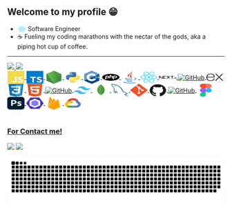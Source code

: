 ## Welcome to my profile 😁


- <img align="center" alt="React" height="15" width="20" src="https://raw.githubusercontent.com/devicons/devicon/master/icons/react/react-original.svg"> Software Engineer
- ☕ Fueling my coding marathons with the nectar of the gods, aka a piping hot cup of coffee.
---

<div style="display: flex;">
   <a href="https://github.com/HyagoSF">
   <img height="180em" src="https://github-readme-stats-sigma-five.vercel.app/api?username=HyagoSF&show_icons=true&theme=tokyonight&include_all_commits=true&count_private=true"/>
   <img height="180em" src="https://github-readme-stats-sigma-five.vercel.app/api/top-langs/?username=HyagoSF&layout=compact&langs_count=6&theme=tokyonight"/>
</div>
	   
<div style="display: inline_block"><be>
	
<img align="center" alt="Js" height="30" width="40" src="https://raw.githubusercontent.com/devicons/devicon/master/icons/javascript/javascript-plain.svg">
<img align="center" alt="TypeScript" height="30" width="40" src="https://raw.githubusercontent.com/devicons/devicon/master/icons/typescript/typescript-original.svg">
<img align="center" alt="Node" height="30" width="40" src="https://raw.githubusercontent.com/devicons/devicon/master/icons/nodejs/nodejs-original.svg">
<img align="center" alt="Python" height="30" width="40" src="https://raw.githubusercontent.com/devicons/devicon/master/icons/python/python-original.svg">
<img align="center" alt="GitHub" height="30" width="40" src="https://github.com/devicons/devicon/blob/v2.15.1/icons/cplusplus/cplusplus-original.svg" />
<img align="center" alt="GitHub" height="30" width="40" src="https://github.com/devicons/devicon/blob/v2.15.1/icons/php/php-plain.svg" />
<img align="center" alt="GitHub" height="30" width="40" src="https://github.com/devicons/devicon/blob/v2.15.1/icons/java/java-original.svg" />

<img align="center" alt="React" height="30" width="40" src="https://raw.githubusercontent.com/devicons/devicon/master/icons/react/react-original.svg">
<img align="center" alt="GitHub" height="30" width="40" src="https://github.com/devicons/devicon/blob/v2.15.1/icons/nextjs/nextjs-original-wordmark.svg" />
<img align="center" alt="GitHub" height="30" width="40" src="https://cdn.jsdelivr.net/gh/devicons/devicon/icons/redux/redux-original.svg" />
<img align="center" alt="GitHub" height="30" width="40" src="https://github.com/devicons/devicon/blob/v2.15.1/icons/express/express-original.svg" />

<img align="center" alt="CSS" height="30" width="40" src="https://raw.githubusercontent.com/devicons/devicon/master/icons/css3/css3-original.svg">
<img align="center" alt="HTML" height="30" width="40" src="https://raw.githubusercontent.com/devicons/devicon/master/icons/html5/html5-original.svg">
<img align="center" alt="GitHub" height="30" width="40" src="https://cdn.jsdelivr.net/gh/devicons/devicon/icons/bootstrap/bootstrap-original.svg" />
<img align="center" alt="GitHub" height="30" width="40" src="https://github.com/devicons/devicon/blob/v2.15.1/icons/tailwindcss/tailwindcss-plain.svg" />

<img align="center" alt="MongoDB" height="30" width="40" src="https://raw.githubusercontent.com/devicons/devicon/master/icons/mongodb/mongodb-original.svg">
<img align="center" alt="MySQL" height="30" width="40" src="https://raw.githubusercontent.com/devicons/devicon/master/icons/mysql/mysql-original.svg">


<img align="center" alt="Git" height="30" width="40" src="https://raw.githubusercontent.com/devicons/devicon/master/icons/git/git-original.svg">
<img align="center" alt="GitHub" height="30" width="40" src="https://github.com/devicons/devicon/blob/v2.15.1/icons/github/github-original.svg" />
<img align="center" alt="GitHub" height="30" width="40" src="https://cdn.jsdelivr.net/gh/devicons/devicon/icons/npm/npm-original-wordmark.svg" />
<img align="center" alt="GitHub" height="30" width="40" src="https://github.com/devicons/devicon/blob/v2.15.1/icons/figma/figma-original.svg" />
<img align="center" alt="GitHub" height="30" width="40" src="https://github.com/devicons/devicon/blob/v2.15.1/icons/photoshop/photoshop-plain.svg" />
<img align="center" alt="GitHub" height="30" width="40" src="https://github.com/devicons/devicon/blob/v2.15.1/icons/eslint/eslint-original.svg" />
<img align="center" alt="GitHub" height="30" width="40" src="https://github.com/devicons/devicon/blob/v2.15.1/icons/firebase/firebase-plain.svg" />


<img align="center" alt="GitHub" height="30" width="40" src="https://github.com/devicons/devicon/blob/v2.15.1/icons/googlecloud/googlecloud-original.svg" />








	


	
</div>
 
 <br>
 

### For Contact me! 
<div> 
  <a href = "mailto:hyagosilvaferreira@gmail.com"><img src="https://img.shields.io/badge/-Gmail-%23333?style=for-the-badge&logo=gmail&logoColor=white" target="_blank"></a>
  <a href="https://www.linkedin.com/in/hyago-ferreira-6a0195190" target="_blank"><img src="https://img.shields.io/badge/-LinkedIn-%230077B5?style=for-the-badge&logo=linkedin&logoColor=white" target="_blank"></a> 

  ![Snake animation](https://github.com/hyagosf/hyagosf/blob/output/github-contribution-grid-snake.svg)

</div>
